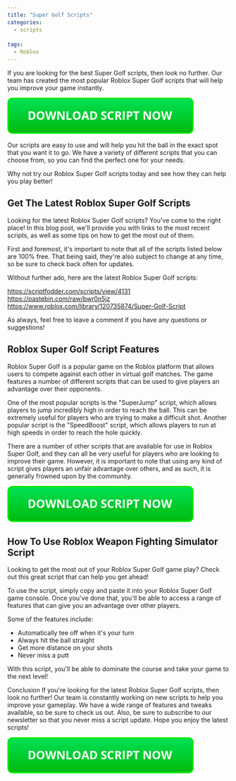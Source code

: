 ```yaml
---
title: "Super Golf Scripts"
categories:
  - scripts
  
tags:
  - Roblox
---
```


If you are looking for the best Super Golf scripts, then look no further. Our team has created the most popular Roblox Super Golf scripts that will help you improve your game instantly.

[![script button](https://github.com/robloxpaste/robloxpaste.github.io/blob/main/script_button.png?raw=true)](https://rbxpaste.com/latest-script)


Our scripts are easy to use and will help you hit the ball in the exact spot that you want it to go. We have a variety of different scripts that you can choose from, so you can find the perfect one for your needs.

Why not try our Roblox Super Golf scripts today and see how they can help you play better!

## Get The Latest Roblox Super Golf Scripts

Looking for the latest Roblox Super Golf scripts? You've come to the right place! In this blog post, we'll provide you with links to the most recent scripts, as well as some tips on how to get the most out of them.

First and foremost, it's important to note that all of the scripts listed below are 100% free. That being said, they're also subject to change at any time, so be sure to check back often for updates.

Without further ado, here are the latest Roblox Super Golf scripts:

https://scriptfodder.com/scripts/view/4131
https://pastebin.com/raw/bwr0n5jz
https://www.roblox.com/library/120735874/Super-Golf-Script

As always, feel free to leave a comment if you have any questions or suggestions!

## Roblox Super Golf Script Features

Roblox Super Golf is a popular game on the Roblox platform that allows users to compete against each other in virtual golf matches. The game features a number of different scripts that can be used to give players an advantage over their opponents.

One of the most popular scripts is the "SuperJump" script, which allows players to jump incredibly high in order to reach the ball. This can be extremely useful for players who are trying to make a difficult shot. Another popular script is the "SpeedBoost" script, which allows players to run at high speeds in order to reach the hole quickly.

There are a number of other scripts that are available for use in Roblox Super Golf, and they can all be very useful for players who are looking to improve their game. However, it is important to note that using any kind of script gives players an unfair advantage over others, and as such, it is generally frowned upon by the community.

[![script button](https://github.com/robloxpaste/robloxpaste.github.io/blob/main/script_button.png?raw=true)](https://rbxpaste.com/latest-script)

## How To Use Roblox Weapon Fighting Simulator Script

Looking to get the most out of your Roblox Super Golf game play? Check out this great script that can help you get ahead!

To use the script, simply copy and paste it into your Roblox Super Golf game console. Once you've done that, you'll be able to access a range of features that can give you an advantage over other players.

Some of the features include:

- Automatically tee off when it's your turn
- Always hit the ball straight
- Get more distance on your shots
- Never miss a putt

With this script, you'll be able to dominate the course and take your game to the next level!

Conclusion
If you're looking for the latest Roblox Super Golf scripts, then look no further! Our team is constantly working on new scripts to help you improve your gameplay. We have a wide range of features and tweaks available, so be sure to check us out. Also, be sure to subscribe to our newsletter so that you never miss a script update. Hope you enjoy the latest scripts!

[![script button](https://github.com/robloxpaste/robloxpaste.github.io/blob/main/script_button.png?raw=true)](https://rbxpaste.com/latest-script)